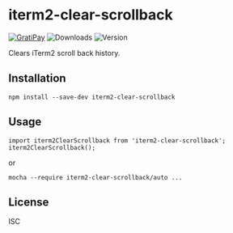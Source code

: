# iterm2-clear-scrollback

[![GratiPay](https://img.shields.io/gratipay/user/alexgorbatchev.svg)](https://gratipay.com/alexgorbatchev/)
![Downloads](https://img.shields.io/npm/dm/iterm2-clear-scrollback.svg)
![Version](https://img.shields.io/npm/v/iterm2-clear-scrollback.svg)

Clears iTerm2 scroll back history.

## Installation

```
npm install --save-dev iterm2-clear-scrollback
```

## Usage

```
import iterm2ClearScrollback from 'iterm2-clear-scrollback';
iterm2ClearScrollback();
```

or

```
mocha --require iterm2-clear-scrollback/auto ...
```

## License

ISC
